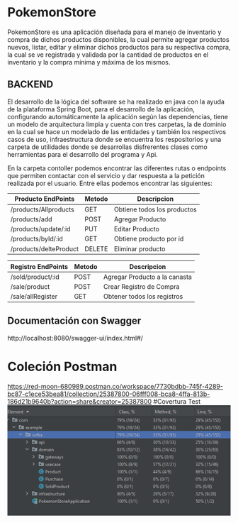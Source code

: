 # PokemonStore

PokemonStore es una aplicación diseñada para el manejo de inventario y compra de dichos productos disponibles, la cual permite agregar productos nuevos, listar, editar y eliminar dichos productos para su respectiva compra, la cual se ve registrada y validada por la cantidad de productos en el inventario y la compra mínima y máxima de los mismos.

## BACKEND

El desarrollo de la lógica del software se ha realizado en java con la ayuda de la plataforma Spring Boot, para el desarrollo de la aplicación, configurando automáticamente la aplicación según las dependencias, tiene un modelo de arquitectura limpia y cuenta con tres carpetas, la de dominio en la cual se hace un modelado de las entidades y también los respectivos casos de uso, infraestructura donde se encuentra los respositorios y una carpeta de utilidades donde se desarrollas disfrerentes clases como herramientas para el desarrollo del programa y Api.

En la carpeta contoller podemos encontrar las diferentes rutas o endpoints que permiten contactar con el servicio y dar respuesta a la petición realizada por el usuario. Entre ellas podemos encontrar las siguientes:


| Producto EndPoints       | Metodo | Descripcion                     |
| -------------------------| -------|---------------------------------|
| /products/Allproducts    | GET    | Obtiene todos los productos     |
| /products/add            | POST   | Agregar Producto                |
| /products/update/:id     | PUT    | Editar Producto                 |
| /products/byId/:id       | GET    | Obtiene producto por id         |
| /products/delteProduct   | DELETE | Eliminar producto               |

| Registro EndPoints                 | Metodo | Descripcion                                        |
| ---------------------------------- | ------ | -------------------------------------------------- |
| /sold/product/:id                  | POST   | Agregar Producto a la canasta                      |
| /sale/product                      | POST   | Crear Registro de Compra                           |
| /sale/allRegister                  | GET    | Obtener todos los registros                        |

## Documentación con Swagger
http://localhost:8080/swagger-ui/index.html#/
# Coleción Postman
https://red-moon-680989.postman.co/workspace/7730bdbb-745f-4289-bc87-c1ece53bea81/collection/25387800-06fff008-bca8-4ffa-813b-186d21b9640b?action=share&creator=25387800
#Covertura Test
![Image text](https://github.com/LuisaBAvila/PokemonStoreBackend/blob/main/Captura.PNG)
